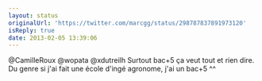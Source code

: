 ```yaml
---
layout: status
originalUrl: 'https://twitter.com/marcgg/status/298787837891973120'
isReply: true
date: 2013-02-05 13:39:06
---
```


@CamilleRoux @wopata @xdutreilh Surtout bac+5 ça veut tout et rien dire. Du genre si j'ai fait une école d'ingé agronome, j'ai un bac+5 ^^
